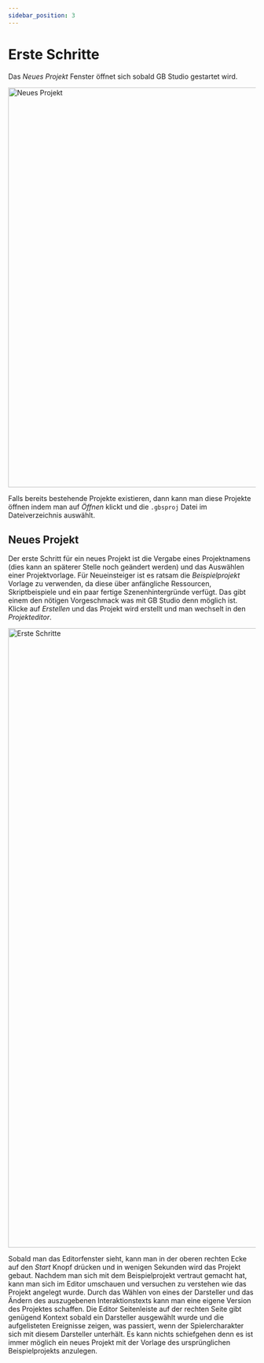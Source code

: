 ```yaml
---
sidebar_position: 3
---
```


# Erste Schritte

Das _Neues Projekt_ Fenster öffnet sich sobald GB Studio gestartet wird.

<img title="Neues Projekt" src="/de/img/screenshots/new-project.png" width="812" />

Falls bereits bestehende Projekte existieren, dann kann man diese Projekte öffnen indem man auf _Öffnen_ klickt und die `.gbsproj` Datei im Dateiverzeichnis auswählt.

## Neues Projekt

Der erste Schritt für ein neues Projekt ist die Vergabe eines Projektnamens (dies kann an späterer Stelle noch geändert werden) und das Auswählen einer Projektvorlage. Für Neueinsteiger ist es ratsam die _Beispielprojekt_ Vorlage zu verwenden, da diese über anfängliche Ressourcen, Skriptbeispiele und ein paar fertige Szenenhintergründe verfügt. Das gibt einem den nötigen Vorgeschmack was mit GB Studio denn möglich ist. Klicke auf _Erstellen_ und das Projekt wird erstellt und man wechselt in den _Projekteditor_.

<img title="Erste Schritte" src="/de/img/screenshots/getting-started.png" width="1258" />

Sobald man das Editorfenster sieht, kann man in der oberen rechten Ecke auf den _Start_ Knopf drücken und in wenigen Sekunden wird das Projekt gebaut. Nachdem man sich mit dem Beispielprojekt vertraut gemacht hat, kann man sich im Editor umschauen und versuchen zu verstehen wie das Projekt angelegt wurde. Durch das Wählen von eines der Darsteller und das Ändern des auszugebenen Interaktionstexts kann man eine eigene Version des Projektes schaffen. Die Editor Seitenleiste auf der rechten Seite gibt genügend Kontext sobald ein Darsteller ausgewählt wurde und die aufgelisteten Ereignisse zeigen, was passiert, wenn der Spielercharakter sich mit diesem Darsteller unterhält. Es kann nichts schiefgehen denn es ist immer möglich ein neues Projekt mit der Vorlage des ursprünglichen Beispielprojekts anzulegen.
